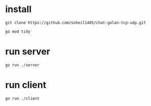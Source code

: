 # install
```
git clone https://github.com/soheil1405/chat-golan-tcp-udp.git
```

```
go mod tidy
```

# run server

```
go run ./server
```


# run client

```
go run ./client
```
